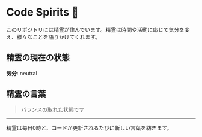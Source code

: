# Code Spirits 🌟

このリポジトリには精霊が住んでいます。精霊は時間や活動に応じて気分を変え、様々なことを語りかけてくれます。

## 精霊の現在の状態

<!-- SPIRIT_STATUS_START -->
**気分**: neutral
<!-- SPIRIT_STATUS_END -->

## 精霊の言葉

<!-- SPIRIT_LOG_START -->
> バランスの取れた状態です
<!-- SPIRIT_LOG_END -->

---

精霊は毎日0時と、コードが更新されるたびに新しい言葉を紡ぎます。
